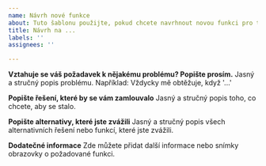 ```yaml
---
name: Návrh nové funkce
about: Tuto šablonu použijte, pokud chcete navrhnout novou funkci pro tuto aplikaci.
title: Návrh na ...
labels: ''
assignees: ''

---
```


**Vztahuje se váš požadavek k nějakému problému? Popište prosím.**
Jasný a stručný popis problému. Například: Vždycky mě obtěžuje, když '...'

**Popište řešení, které by se vám zamlouvalo**
Jasný a stručný popis toho, co chcete, aby se stalo.

**Popište alternativy, které jste zvážili**
Jasný a stručný popis všech alternativních řešení nebo funkcí, které jste zvážili.

**Dodatečné informace**
Zde můžete přidat další informace nebo snímky obrazovky o požadované funkci.
